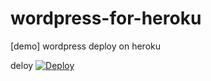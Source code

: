 # wordpress-for-heroku

[demo] wordpress deploy on heroku

deloy [![Deploy](https://www.herokucdn.com/deploy/button.svg)](https://heroku.com/deploy)
 
